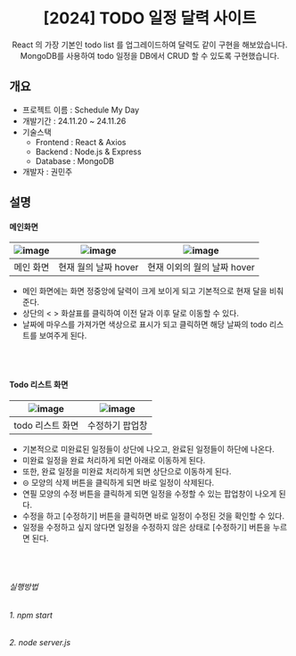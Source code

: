 <div align="center">
  <h1>[2024] TODO 일정 달력 사이트</h1>
  React 의 가장 기본인 todo list 를 업그레이드하여 달력도 같이 구현을 해보았습니다.<br/>
  MongoDB를 사용하여 todo 일정을 DB에서 CRUD 할 수 있도록 구현했습니다.
</div>

## 개요
  - 프로젝트 이름 : Schedule My Day
  - 개발기간 : 24.11.20 ~ 24.11.26
  - 기술스택
      - Frontend : React & Axios
      - Backend : Node.js & Express
      - Database : MongoDB
  - 개발자 : 권민주

## 설명

#### 메인화면
|![image](https://github.com/user-attachments/assets/61adbd1f-cc08-424f-a27c-5433539511f2)|![image](https://github.com/user-attachments/assets/72486479-c0be-40d2-9093-493808ddd166)|![image](https://github.com/user-attachments/assets/b748ef0b-2248-43d4-8494-8ca5a99f89aa)|
|:---:|:---:|:---:|
|메인 화면|현재 월의 날짜 hover|현재 이외의 월의 날짜 hover|

- 메인 화면에는 화면 정중앙에 달력이 크게 보이게 되고 기본적으로 현재 달을 비춰준다.
- 상단의 < > 화살표를 클릭하여 이전 달과 이후 달로 이동할 수 있다.
- 날짜에 마우스를 가져가면 색상으로 표시가 되고 클릭하면 해당 날짜의 todo 리스트를 보여주게 된다.

<br><br>

#### Todo 리스트 화면
|![image](https://github.com/user-attachments/assets/d7de9921-e143-4981-95d5-fae508d71366)|![image](https://github.com/user-attachments/assets/e4ddbc3f-8d90-425a-9dac-2fa983e62f79)|
|:---:|:---:|
|todo 리스트 화면|수정하기 팝업창|

- 기본적으로 미완료된 일정들이 상단에 나오고, 완료된 일정들이 하단에 나온다.
- 미완료 일정을 완료 처리하게 되면 아래로 이동하게 된다.
- 또한, 완료 일정을 미완료 처리하게 되면 상단으로 이동하게 된다.
- ⊝ 모양의 삭제 버튼을 클릭하게 되면 바로 일정이 삭제된다.
- 연필 모양의 수정 버튼을 클릭하게 되면 일정을 수정할 수 있는 팝업창이 나오게 된다.
- 수정을 하고 [수정하기] 버튼을 클릭하면 바로 일정이 수정된 것을 확인할 수 있다.
- 일정을 수정하고 싶지 않다면 일정을 수정하지 않은 상태로 [수정하기] 버튼을 누르면 된다.

<br><br>


###### 실행방법
###### 1. npm start
###### 2. node server.js